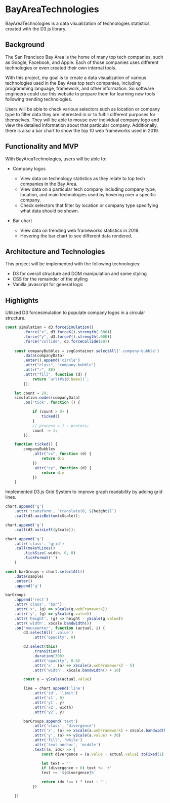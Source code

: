 # BayAreaTechnologies

BayAreaTechnologies is a data visualization of technologies statistics, created with the D3.js library.

## Background

The San Francisco Bay Area is the home of many top tech companies, such as Google, Facebook, and Apple. Each of those companies uses different technologies or even created their own internal tools.

With this project, my goal is to create a data visualization of various technologies used in the Bay Area top tech companies, including programming language, framework, and other information. So software engineers could use this website to prepare them for learning new tools following trending technologies.

Users will be able to check various selectors such as location or company type to filter data they are interested in or to fulfill different purposes for themselves. They will be able to mouse over individual company logo and view the detailed information about that particular company. Additionally, there is also a bar chart to show the top 10 web frameworks used in 2019.

## Functionality and MVP

With BayAreaTechnologies, users will be able to:

* Company logos
  * View data on technology statistics as they relate to top tech companies in the Bay Area.
  * View data on a particular tech company including company type, location, and main technologies used by hovering over a       specific company.
  * Check selectors that filter by location or company type specifying what data should be shown.

* Bar chart
  * View data on trending web frameworks statistics in 2019.
  * Hovering the bar chart to see different data rendered.

## Architecture and Technologies

This project will be implemented with the following technologies:

* D3 for overall structure and DOM manipulation and some styling
* CSS for the remainder of the styling
* Vanilla javascript for general logic

## Highlights

Utilized D3 forcesimulation to populate company logos in a circular structure.

```Javascript
const simulation = d3.forceSimulation()
        .force("x", d3.forceX().strength(.000))
        .force("y", d3.forceY().strength(.000))
        .force("collide", d3.forceCollide(80))
    
    const companyBubbles = svgContainer.selectAll('.company-bubble')
        .data(companyData)
        .enter().append('circle')
        .attr("class", "company-bubble")
        .attr("r", 80)
        .attr("fill", function (d) {
            return `url(#${d.Name})`;
        });

    let count = 20;
    simulation.nodes(companyData)
        .on('tick', function () {

            if (count > 0) {
                ticked()
            }
            // process = 1 - process;
            count -= 1;
        });

    function ticked() {
        companyBubbles
            .attr("cx", function (d) {
                return d.x
            })
            .attr("cy", function (d) {
                return d.y
            })
    }
 ```

Implemented D3.js Grid System to improve graph readability by adding grid lines.

```javascript
chart.append('g')
    .attr('transform', `translate(0, ${height})`)
    .call(d3.axisBottom(xScale));

chart.append('g')
    .call(d3.axisLeft(yScale));

chart.append('g')
    .attr('class', 'grid')
    .call(makeYLines()
        .tickSize(-width, 0, 0)
        .tickFormat('')
    )

const barGroups = chart.selectAll()
    .data(sample)
    .enter()
    .append('g')

barGroups
    .append('rect')
    .attr('class', 'bar')
    .attr('x', (g) => xScale(g.webFramework))
    .attr('y', (g) => yScale(g.value))
    .attr('height', (g) => height - yScale(g.value))
    .attr('width', xScale.bandwidth())
    .on('mouseenter', function (actual, i) {
        d3.selectAll('.value')
            .attr('opacity', 0)

        d3.select(this)
            .transition()
            .duration(300)
            .attr('opacity', 0.6)
            .attr('x', (a) => xScale(a.webFramework) - 5)
            .attr('width', xScale.bandwidth() + 10)

        const y = yScale(actual.value)

        line = chart.append('line')
            .attr('id', 'limit')
            .attr('x1', 0)
            .attr('y1', y)
            .attr('x2', width)
            .attr('y2', y)

        barGroups.append('text')
            .attr('class', 'divergence')
            .attr('x', (a) => xScale(a.webFramework) + xScale.bandwidth() / 2)
            .attr('y', (a) => yScale(a.value) + 30)
            .attr('fill', 'white')
            .attr('text-anchor', 'middle')
            .text((a, idx) => {
                const divergence = (a.value - actual.value).toFixed(1)

                let text = ''
                if (divergence > 0) text += '+'
                text += `${divergence}%`

                return idx !== i ? text : '';
            })

    })
 ```





